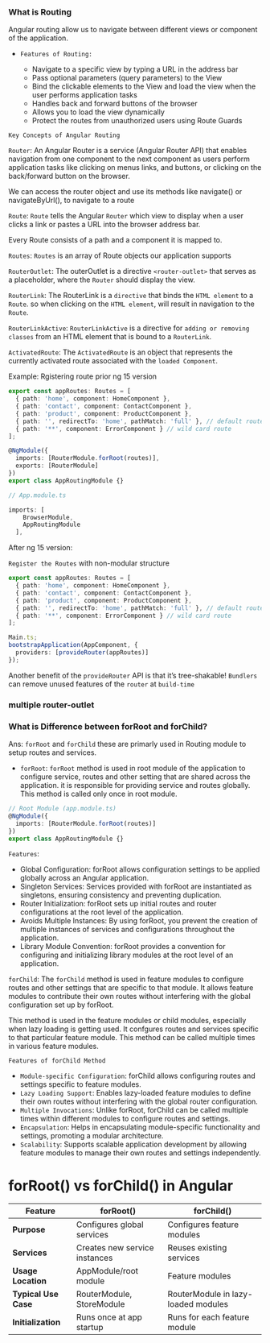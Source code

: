 ### What is Routing

Angular routing allow us to navigate between different views or component of the application.

- `Features of Routing:`

  - Navigate to a specific view by typing a URL in the address bar
  - Pass optional parameters (query parameters) to the View
  - Bind the clickable elements to the View and load the view when the user performs application tasks
  - Handles back and forward buttons of the browser
  - Allows you to load the view dynamically
  - Protect the routes from unauthorized users using Route Guards

`Key Concepts of Angular Routing`

`Router`: An Angular Router is a service (Angular Router API) that enables navigation from one component to the next component as users perform application tasks like clicking on menus links, and buttons, or clicking on the back/forward button on the browser.

We can access the router object and use its methods like navigate() or navigateByUrl(), to navigate to a route

`Route`: `Route` tells the Angular `Router` which view to display when a user clicks a link or pastes a URL into the browser address bar.

Every Route consists of a path and a component it is mapped to.

`Routes`: `Routes` is an array of Route objects our application supports

`RouterOutlet`: The outerOutlet is a directive `<router-outlet>` that serves as a placeholder, where the `Router` should display the view.

`RouterLink`: The RouterLink is a `directive` that binds the `HTML element` to a `Route`. so when clicking on the `HTML element`, will result in navigation to the `Route`.

`RouterLinkActive`: `RouterLinkActive` is a directive for `adding or removing classes` from an HTML element that is bound to a `RouterLink`.

`ActivatedRoute`: The `ActivatedRoute` is an object that represents the currently activated route associated with the `loaded Component`.

Example:
Rgistering route prior ng 15 version

```ts
export const appRoutes: Routes = [
  { path: 'home', component: HomeComponent },
  { path: 'contact', component: ContactComponent },
  { path: 'product', component: ProductComponent },
  { path: '', redirectTo: 'home', pathMatch: 'full' }, // default route
  { path: '**', component: ErrorComponent } // wild card route
];

@NgModule({
  imports: [RouterModule.forRoot(routes)],
  exports: [RouterModule]
})
export class AppRoutingModule {}
```

```ts
// App.module.ts

imports: [
    BrowserModule,
    AppRoutingModule
  ],
```

After ng 15 version:

`Register the Routes` with non-modular structure

```ts
export const appRoutes: Routes = [
  { path: 'home', component: HomeComponent },
  { path: 'contact', component: ContactComponent },
  { path: 'product', component: ProductComponent },
  { path: '', redirectTo: 'home', pathMatch: 'full' }, // default route
  { path: '**', component: ErrorComponent } // wild card route
];

Main.ts;
bootstrapApplication(AppComponent, {
  providers: [provideRouter(appRoutes)]
});
```

Another benefit of the `provideRouter` API is that it’s tree-shakable! `Bundlers` can remove unused features of the `router` at `build-time`

### multiple router-outlet

### What is Difference between forRoot and forChild?

Ans: `forRoot` and `forChild` these are primarly used in Routing module to setup routes and services.

- `forRoot`: `forRoot` method is used in root module of the application to configure service, routes and other setting that are shared across the application. it is responsible for providing service and routes globally. This method is called only once in root module.

```ts
// Root Module (app.module.ts)
@NgModule({
  imports: [RouterModule.forRoot(routes)]
})
export class AppRoutingModule {}
```

`Features`:

- Global Configuration: forRoot allows configuration settings to be applied globally across an Angular application.
- Singleton Services: Services provided with forRoot are instantiated as singletons, ensuring consistency and preventing duplication.
- Router Initialization: forRoot sets up initial routes and router configurations at the root level of the application.
- Avoids Multiple Instances: By using forRoot, you prevent the creation of multiple instances of services and configurations throughout the application.
- Library Module Convention: forRoot provides a convention for configuring and initializing library modules at the root level of an application.

`forChild`:
The `forChild` method is used in feature modules to configure routes and other settings that are specific to that module. It allows feature modules to contribute their own routes without interfering with the global configuration set up by forRoot.

This method is used in the feature modules or child modules, especially when lazy loading is getting used. It confgures routes and services specific to that particular feature module. This method can be called multiple times in various feature modules.

`Features of forChild Method`

- `Module-specific Configuration`: forChild allows configuring routes and settings specific to feature modules.
- `Lazy Loading Support`: Enables lazy-loaded feature modules to define their own routes without interfering with the global router configuration.
- `Multiple Invocations`: Unlike forRoot, forChild can be called multiple times within different modules to configure routes and settings.
- `Encapsulation`: Helps in encapsulating module-specific functionality and settings, promoting a modular architecture.
- `Scalability`: Supports scalable application development by allowing feature modules to manage their own routes and settings independently.

# forRoot() vs forChild() in Angular

| Feature              | forRoot()                     | forChild()                          |
| -------------------- | ----------------------------- | ----------------------------------- |
| **Purpose**          | Configures global services    | Configures feature modules          |
| **Services**         | Creates new service instances | Reuses existing services            |
| **Usage Location**   | AppModule/root module         | Feature modules                     |
| **Typical Use Case** | RouterModule, StoreModule     | RouterModule in lazy-loaded modules |
| **Initialization**   | Runs once at app startup      | Runs for each feature module        |
